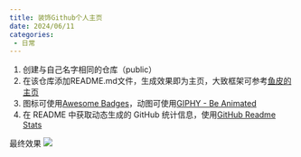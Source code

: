 ```yaml
---
title: 装饰Github个人主页
date: 2024/06/11
categories:
 - 日常
---
```

1. 创建与自己名字相同的仓库（public）
2. 在该仓库添加README.md文件，生成效果即为主页，大致框架可参考[鱼皮的主页](https://github.com/liyupi)
3. 图标可使用[Awesome Badges](https://dev.to/envoy_/150-badges-for-github-pnk#skills)，动图可使用[GIPHY - Be Animated](https://giphy.com/categories/)
4. 在 README 中获取动态生成的 GitHub 统计信息，使用[GitHub Readme Stats](https://github.com/anuraghazra/github-readme-stats/blob/master/docs/readme_cn.md)

最终效果
![](/image/2024061101.png)
